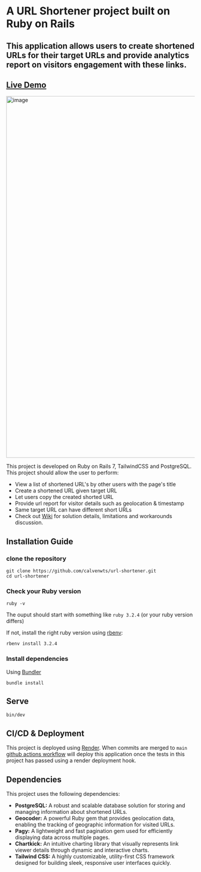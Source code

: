 # A URL Shortener project built on Ruby on Rails

## This application allows users to create shortened URLs for their target URLs and provide analytics report on visitors engagement with these links.

## [Live Demo](https://url-shortener-c3t7.onrender.com/)

<img width="965" alt="image" src="https://github.com/user-attachments/assets/c23d8855-d90d-4af2-adee-b1274ebdba19">

This project is developed on Ruby on Rails 7, TailwindCSS and PostgreSQL. This project should allow the user to perform:

- View a list of shortened URL's by other users with the page's title
- Create a shortened URL given target URL
- Let users copy the created shorted URL
- Provide url report for visitor details such as geolocation & timestamp
- Same target URL can have different short URLs
- Check out [Wiki](https://github.com/calvenwts/url-shortener/wiki) for solution details, limitations and workarounds discussion.

## Installation Guide

### clone the repository

```shell
git clone https://github.com/calvenwts/url-shortener.git
cd url-shortener
```

### Check your Ruby version

```shell
ruby -v
```

The ouput should start with something like `ruby 3.2.4` (or your ruby version differs)

If not, install the right ruby version using [rbenv](https://github.com/rbenv/rbenv):

```shell
rbenv install 3.2.4
```

### Install dependencies

Using [Bundler](https://github.com/bundler/bundler)

```shell
bundle install
```

## Serve

```shell
bin/dev
```

## CI/CD & Deployment

This project is deployed using [Render](https://render.com/).
When commits are merged to `main` [github actions workflow](https://github.com/calvenwts/url-shortener/actions) will deploy this application once the tests in this project has passed using a render deployment hook.

## Dependencies

This project uses the following dependencies:

- **PostgreSQL:** A robust and scalable database solution for storing and managing information about shortened URLs.
- **Geocoder:** A powerful Ruby gem that provides geolocation data, enabling the tracking of geographic information for visited URLs.
- **Pagy:** A lightweight and fast pagination gem used for efficiently displaying data across multiple pages.
- **Chartkick:** An intuitive charting library that visually represents link viewer details through dynamic and interactive charts.
- **Tailwind CSS:** A highly customizable, utility-first CSS framework designed for building sleek, responsive user interfaces quickly.
